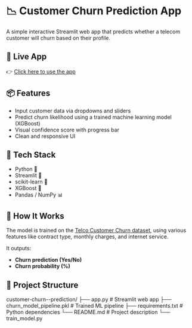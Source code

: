 # 📉 Customer Churn Prediction App

A simple interactive Streamlit web app that predicts whether a telecom customer will churn based on their profile.

## 🚀 Live App

👉 [Click here to use the app](https://telco-customer-churn--prediction.streamlit.app/)


## 📦 Features

- Input customer data via dropdowns and sliders
- Predict churn likelihood using a trained machine learning model (XGBoost)
- Visual confidence score with progress bar
- Clean and responsive UI

## 🔧 Tech Stack

- Python 🐍
- Streamlit 🚀
- scikit-learn 🤖
- XGBoost 🌲
- Pandas / NumPy 📊

## 🧠 How It Works

The model is trained on the [Telco Customer Churn dataset]([https://raw.githubusercontent.com/IBM/telco-customer-churn-on-icp4d/master/data/Telco-Customer-Churn.csv]), using various features like contract type, monthly charges, and internet service.

It outputs:
- **Churn prediction (Yes/No)**
- **Churn probability (%)**

## 📁 Project Structure
customer-churn--prediction/
├── app.py # Streamlit web app
├── churn_model_pipeline.pkl # Trained ML pipeline
├── requirements.txt # Python dependencies
└── README.md # Project description
└── train_model.py

